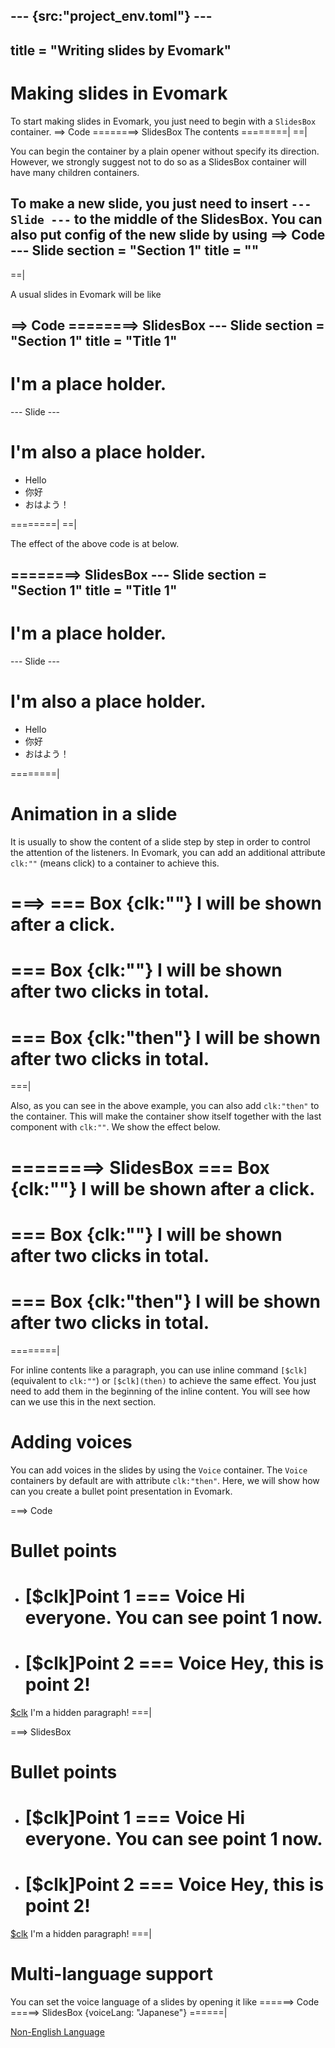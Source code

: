 --- {src:"project_env.toml"} ---
---
title = "Writing slides by Evomark"
---

# Making slides in Evomark

To start making slides in Evomark, you just need to begin with a `SlidesBox` container.
==> Code
========> SlidesBox
The contents
========|
==|

You can begin the container by a plain opener without specify its direction. However, we strongly suggest not to do so as a SlidesBox container will have many children containers.

To make a new slide, you just need to insert `--- Slide ---` to the middle of the SlidesBox. 
You can also put config of the new slide by using
==> Code
--- Slide
section = "Section 1"
title = ""
---
==|

A usual slides in Evomark will be like

==> Code
========> SlidesBox
--- Slide 
section = "Section 1"
title = "Title 1"
---

# I'm a place holder.

--- Slide ---

# I'm also a place holder.

- Hello
- 你好
- おはよう！

========|
==|

The effect of the above code is at below.

========> SlidesBox
--- Slide 
section = "Section 1"
title = "Title 1"
---

# I'm a place holder.

--- Slide ---

# I'm also a place holder.

- Hello
- 你好
- おはよう！

========|

# Animation in a slide

It is usually to show the content of a slide step by step in order to control the attention of the listeners. In Evomark, you can add an additional attribute `clk:""` (means click) to a container to achieve this.

===>
=== Box {clk:""}
I will be shown after a click.
===
=== Box {clk:""}
I will be shown after two clicks in total.
===
=== Box {clk:"then"}
I will be shown after two clicks in total.
===
===|

Also, as you can see in the above example, you can also add `clk:"then"` to the container. This will make the container show itself together with the last component with `clk:""`. We show the effect below.

========> SlidesBox
=== Box {clk:""}
I will be shown after a click.
===
=== Box {clk:""}
I will be shown after two clicks in total.
===
=== Box {clk:"then"}
I will be shown after two clicks in total.
===
========|

For inline contents like a paragraph, you can use inline command `[$clk]` (equivalent to `clk:""`) or `[$clk](then)` to achieve the same effect. You just need to add them in the beginning of the inline content. You will see how can we use this in the next section.

# Adding voices

You can add voices in the slides by using the `Voice` container. The `Voice` containers by default are with attribute `clk:"then"`. Here, we will show how can you create a bullet point presentation in Evomark.

===> Code
# Bullet points
- [$clk]Point 1
    === Voice
    Hi everyone. You can see point 1 now.
    ===
- [$clk]Point 2
    === Voice
    Hey, this is point 2!
    ===
[$clk](then) I'm a hidden paragraph!
===|

===> SlidesBox
# Bullet points
- [$clk]Point 1
    === Voice
    Hi everyone. You can see point 1 now.
    ===
- [$clk]Point 2
    === Voice
    Hey, this is point 2!
    ===
[$clk](then) I'm a hidden paragraph!
===|


# Multi-language support

You can set the voice language of a slides by opening it like
======> Code
=====> SlidesBox {voiceLang: "Japanese"}
======|

[Non-English Language](voice-language)